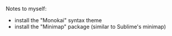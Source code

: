 

Notes to myself:
 - install the "Monokai" syntax theme
 - install the "Minimap" package (similar to Sublime's minimap)

